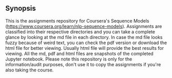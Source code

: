 ## Synopsis

This is the assignments repository for Coursera's Sequence Models (https://www.coursera.org/learn/nlp-sequence-models). Assignments are classified into their respective directories and you can take a complete glance by looking at the md file in each directory. In case the md file looks fuzzy because of weird text, you can check the pdf version or download the html file for better viewing. Usually html file will provide the best results for viewing. All the md, pdf and html files are snapshots of the completed Jupyter notebook. Please note this repository is only for the information/audit purposes, don't use it to copy the assignments if you're also taking the course.